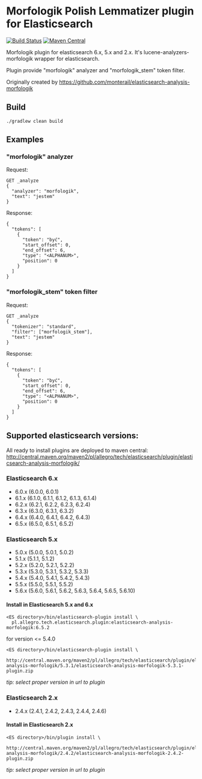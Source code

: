 # Morfologik Polish Lemmatizer plugin for Elasticsearch #
[![Build Status](https://travis-ci.org/allegro/elasticsearch-analysis-morfologik.svg?branch=master)](https://travis-ci.org/allegro/elasticsearch-analysis-morfologik)
[![Maven Central](https://img.shields.io/maven-metadata/v/http/central.maven.org/maven2/pl/allegro/tech/elasticsearch/plugin/elasticsearch-analysis-morfologik/maven-metadata.xml.svg)](http://central.maven.org/maven2/pl/allegro/tech/elasticsearch/plugin/elasticsearch-analysis-morfologik/)

Morfologik plugin for elasticsearch 6.x, 5.x and 2.x. It's lucene-analyzers-morfologik wrapper for elasticsearch.

Plugin provide "morfologik" analyzer and "morfologik_stem" token filter.

Originally created by https://github.com/monterail/elasticsearch-analysis-morfologik

## Build ##

`./gradlew clean build`

## Examples ## 

### "morfologik" analyzer ###
Request:
```
GET _analyze
{
  "analyzer": "morfologik",
  "text": "jestem"
}
```
Response:
```
{
  "tokens": [
    {
      "token": "być",
      "start_offset": 0,
      "end_offset": 6,
      "type": "<ALPHANUM>",
      "position": 0
    }
  ]
}
```

### "morfologik_stem" token filter ###
Request:
```
GET _analyze
{
  "tokenizer": "standard",
  "filter": ["morfologik_stem"],
  "text": "jestem"
}
```
Response:
```
{
  "tokens": [
    {
      "token": "być",
      "start_offset": 0,
      "end_offset": 6,
      "type": "<ALPHANUM>",
      "position": 0
    }
  ]
}
```

## Supported elasticsearch versions: ##

All ready to install plugins are deployed to maven central:
http://central.maven.org/maven2/pl/allegro/tech/elasticsearch/plugin/elasticsearch-analysis-morfologik/

### Elasticsearch 6.x
- 6.0.x (6.0.0, 6.0.1)
- 6.1.x (6.1.0, 6.1.1, 6.1.2, 6.1.3, 6.1.4)
- 6.2.x (6.2.1, 6.2.2, 6.2.3, 6.2.4)
- 6.3.x (6.3.0, 6.3.1, 6.3.2)
- 6.4.x (6.4.0, 6.4.1, 6.4.2, 6.4.3)
- 6.5.x (6.5.0, 6.5.1, 6.5.2)

### Elasticsearch 5.x
- 5.0.x (5.0.0, 5.0.1, 5.0.2)
- 5.1.x (5.1.1, 5.1.2)
- 5.2.x (5.2.0, 5.2.1, 5.2.2)
- 5.3.x (5.3.0, 5.3.1, 5.3.2, 5.3.3)
- 5.4.x (5.4.0, 5.4.1, 5.4.2, 5.4.3)
- 5.5.x (5.5.0, 5.5.1, 5.5.2)
- 5.6.x (5.6.0, 5.6.1, 5.6.2, 5.6.3, 5.6.4, 5.6.5, 5.6.10)

#### Install in Elasticsearch 5.x and 6.x
```
<ES directory>/bin/elasticsearch-plugin install \
  pl.allegro.tech.elasticsearch.plugin:elasticsearch-analysis-morfologik:6.5.2
```

for version <= 5.4.0 
```
<ES directory>/bin/elasticsearch-plugin install \
  http://central.maven.org/maven2/pl/allegro/tech/elasticsearch/plugin/elasticsearch-analysis-morfologik/5.3.1/elasticsearch-analysis-morfologik-5.3.1-plugin.zip
```
*tip: select proper version in url to plugin*

### Elasticsearch 2.x
- 2.4.x (2.4.1, 2.4.2, 2.4.3, 2.4.4, 2.4.6)

#### Install in Elasticsearch 2.x
```
<ES directory>/bin/plugin install \
  http://central.maven.org/maven2/pl/allegro/tech/elasticsearch/plugin/elasticsearch-analysis-morfologik/2.4.2/elasticsearch-analysis-morfologik-2.4.2-plugin.zip
```
*tip: select proper version in url to plugin*

